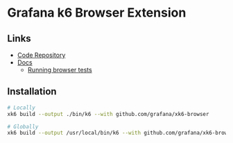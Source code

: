 # Grafana k6 Browser Extension

## Links

- [Code Repository](https://github.com/grafana/xk6-browser)
- [Docs](https://k6.io/docs/using-k6-browser/overview/)
  - [Running browser tests](https://k6.io/docs/using-k6-browser/running-browser-tests/)

## Installation

```sh
# Locally
xk6 build --output ./bin/k6 --with github.com/grafana/xk6-browser

# Globally
xk6 build --output /usr/local/bin/k6 --with github.com/grafana/xk6-browser
```
